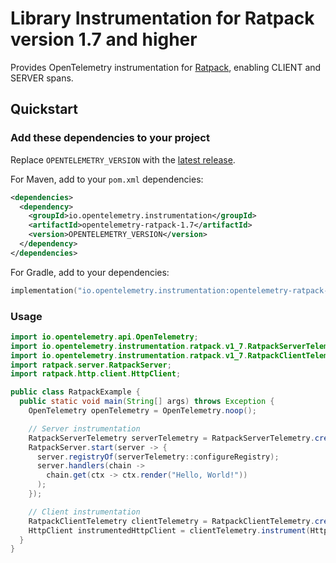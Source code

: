 # Library Instrumentation for Ratpack version 1.7 and higher

Provides OpenTelemetry instrumentation for [Ratpack](https://ratpack.io/), enabling CLIENT and SERVER spans.

## Quickstart

### Add these dependencies to your project

Replace `OPENTELEMETRY_VERSION` with the [latest release](https://central.sonatype.com/artifact/io.opentelemetry.instrumentation/opentelemetry-ratpack-1.7).

For Maven, add to your `pom.xml` dependencies:

```xml
<dependencies>
  <dependency>
    <groupId>io.opentelemetry.instrumentation</groupId>
    <artifactId>opentelemetry-ratpack-1.7</artifactId>
    <version>OPENTELEMETRY_VERSION</version>
  </dependency>
</dependencies>
```

For Gradle, add to your dependencies:

```kotlin
implementation("io.opentelemetry.instrumentation:opentelemetry-ratpack-1.7:OPENTELEMETRY_VERSION")
```

### Usage

```java
import io.opentelemetry.api.OpenTelemetry;
import io.opentelemetry.instrumentation.ratpack.v1_7.RatpackServerTelemetry;
import io.opentelemetry.instrumentation.ratpack.v1_7.RatpackClientTelemetry;
import ratpack.server.RatpackServer;
import ratpack.http.client.HttpClient;

public class RatpackExample {
  public static void main(String[] args) throws Exception {
    OpenTelemetry openTelemetry = OpenTelemetry.noop();

    // Server instrumentation
    RatpackServerTelemetry serverTelemetry = RatpackServerTelemetry.create(openTelemetry);
    RatpackServer.start(server -> {
      server.registryOf(serverTelemetry::configureRegistry);
      server.handlers(chain ->
        chain.get(ctx -> ctx.render("Hello, World!"))
      );
    });

    // Client instrumentation
    RatpackClientTelemetry clientTelemetry = RatpackClientTelemetry.create(openTelemetry);
    HttpClient instrumentedHttpClient = clientTelemetry.instrument(HttpClient.of(spec -> {}));
  }
}
```
